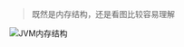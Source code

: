 > 既然是内存结构，还是看图比较容易理解


![JVM内存结构](https://adao-blog-pic.oss-cn-beijing.aliyuncs.com/pic/blog/JVM%E5%86%85%E5%AD%98%E7%BB%93%E6%9E%84.png)
